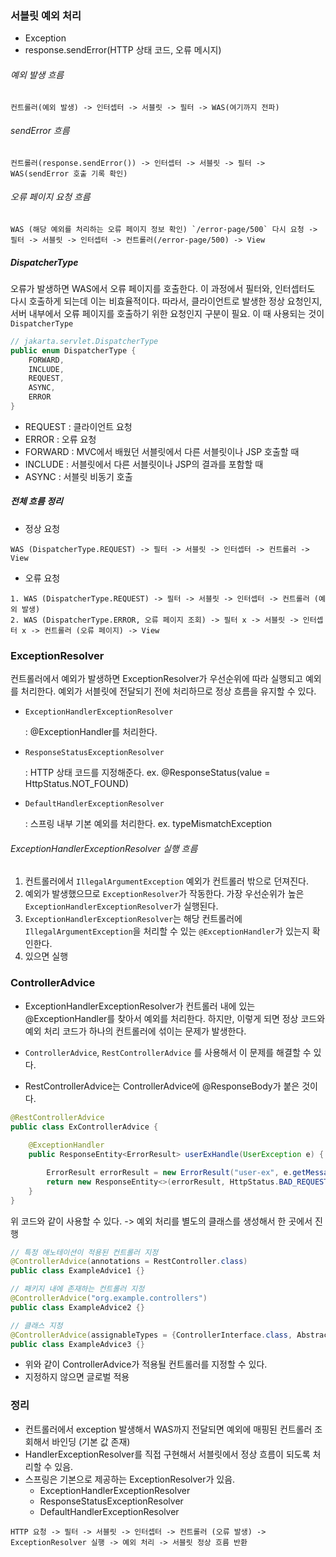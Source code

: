 ### 서블릿 예외 처리

- Exception
- response.sendError(HTTP 상태 코드, 오류 메시지)



###### 예외 발생 흐름

```
컨트롤러(예외 발생) -> 인터셉터 -> 서블릿 -> 필터 -> WAS(여기까지 전파)
```

###### sendError 흐름

```
컨트롤러(response.sendError()) -> 인터셉터 -> 서블릿 -> 필터 -> WAS(sendError 호출 기록 확인)
```

###### 오류 페이지 요청 흐름

```
WAS (해당 예외를 처리하는 오류 페이지 정보 확인) `/error-page/500` 다시 요청 -> 필터 -> 서블릿 -> 인터셉터 -> 컨트롤러(/error-page/500) -> View
```



##### DispatcherType

오류가 발생하면 WAS에서 오류 페이지를 호출한다. 이 과정에서 필터와, 인터셉터도 다시 호출하게 되는데 이는 비효율적이다. 따라서, 클라이언트로 발생한 정상 요청인지, 서버 내부에서 오류 페이지를 호출하기 위한 요청인지 구분이 필요. 이 때 사용되는 것이 `DispatcherType`

```java
// jakarta.servlet.DispatcherType
public enum DispatcherType {
    FORWARD,
    INCLUDE,
    REQUEST,
    ASYNC,
    ERROR
}
```

- REQUEST : 클라이언트 요청
- ERROR : 오류 요청
- FORWARD : MVC에서 배웠던 서블릿에서 다른 서블릿이나 JSP 호출할 때
- INCLUDE : 서블릿에서 다른 서블릿이나 JSP의 결과를 포함할 때
- ASYNC : 서블릿 비동기 호출



##### 전체 흐름 정리

- 정상 요청

```
WAS (DispatcherType.REQUEST) -> 필터 -> 서블릿 -> 인터셉터 -> 컨트롤러 -> View
```

- 오류 요청

```
1. WAS (DispatcherType.REQUEST) -> 필터 -> 서블릿 -> 인터셉터 -> 컨트롤러 (예외 발생)
2. WAS (DispatcherType.ERROR, 오류 페이지 조회) -> 필터 x -> 서블릿 -> 인터셉터 x -> 컨트롤러 (오류 페이지) -> View
```



### ExceptionResolver

컨트롤러에서 예외가 발생하면 ExceptionResolver가 우선순위에 따라 실행되고 예외를 처리한다. 예외가 서블릿에 전달되기 전에 처리하므로 정상 흐름을 유지할 수 있다.

- `ExceptionHandlerExceptionResolver`

  : @ExceptionHandler를 처리한다.

- `ResponseStatusExceptionResolver`

  : HTTP 상태 코드를 지정해준다. ex. @ResponseStatus(value = HttpStatus.NOT_FOUND)

- `DefaultHandlerExceptionResolver`

  : 스프링 내부 기본 예외를 처리한다. ex. typeMismatchException



###### ExceptionHandlerExceptionResolver 실행 흐름

1. 컨트롤러에서 `IllegalArgumentException` 예외가 컨트롤러 밖으로 던져진다.
2. 예외가 발생했으므로 `ExceptionResolver`가 작동한다. 가장 우선순위가 높은 `ExceptionHandlerExceptionResolver`가 실행된다.
3. `ExceptionHandlerExceptionResolver`는 해당 컨트롤러에 `IllegalArgumentException`을 처리할 수 있는 `@ExceptionHandler`가 있는지 확인한다.
4. 있으면 실행



### ControllerAdvice

- ExceptionHandlerExceptionResolver가 컨트롤러 내에 있는 @ExceptionHandler를 찾아서 예외를 처리한다. 하지만, 이렇게 되면 정상 코드와 예외 처리 코드가 하나의 컨트롤러에 섞이는 문제가 발생한다.

- `ControllerAdvice`, `RestControllerAdvice` 를 사용해서 이 문제를 해결할 수 있다.
- RestControllerAdvice는 ControllerAdvice에 @ResponseBody가 붙은 것이다.

```java
@RestControllerAdvice
public class ExControllerAdvice {
    
    @ExceptionHandler
    public ResponseEntity<ErrorResult> userExHandle(UserException e) {

        ErrorResult errorResult = new ErrorResult("user-ex", e.getMessage());
        return new ResponseEntity<>(errorResult, HttpStatus.BAD_REQUEST);
    }
}
```

위 코드와 같이 사용할 수 있다. -> 예외 처리를 별도의 클래스를 생성해서 한 곳에서 진행



```java
// 특정 애노테이션이 적용된 컨트롤러 지정
@ControllerAdvice(annotations = RestController.class)
public class ExampleAdvice1 {}

// 패키지 내에 존재하는 컨트롤러 지정
@ControllerAdvice("org.example.controllers")
public class ExampleAdvice2 {}

// 클래스 지정
@ControllerAdvice(assignableTypes = {ControllerInterface.class, AbstractController.class})
public class ExampleAdvice3 {}
```

- 위와 같이 ControllerAdvice가 적용될 컨트롤러를 지정할 수 있다.
- 지정하지 않으면 글로벌 적용



### 정리

- 컨트롤러에서 exception 발생해서 WAS까지 전달되면 예외에 매핑된 컨트롤러 조회해서 바인딩 (기본 값 존재)
- HandlerExceptionResolver를 직접 구현해서 서블릿에서 정상 흐름이 되도록 처리할 수 있음.
- 스프링은 기본으로 제공하는 ExceptionResolver가 있음.
  - ExceptionHandlerExceptionResolver
  - ResponseStatusExceptionResolver
  - DefaultHandlerExceptionResolver

```
HTTP 요청 -> 필터 -> 서블릿 -> 인터셉터 -> 컨트롤러 (오류 발생) -> ExceptionResolver 실행 -> 예외 처리 -> 서블릿 정상 흐름 반환
```

